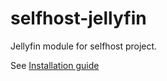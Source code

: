 # selfhost-jellyfin
Jellyfin module for selfhost project.

See [Installation guide](https://github.com/AustralEpitech/selfhost/wiki/Installation)
